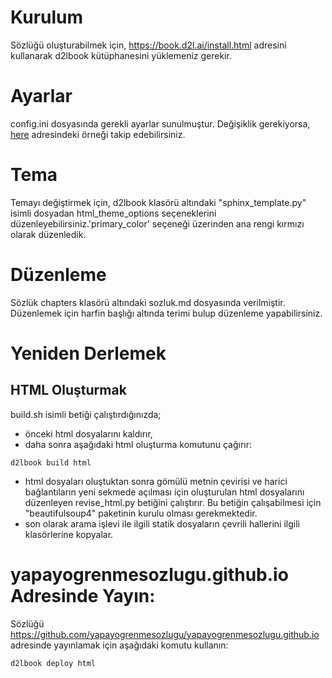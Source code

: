 # Kurulum
Sözlüğü oluşturabilmek için, <a href="https://book.d2l.ai/install.html">https://book.d2l.ai/install.html</a> adresini kullanarak d2lbook kütüphanesini yüklemeniz gerekir.

# Ayarlar
config.ini dosyasında gerekli ayarlar sunulmuştur. Değişiklik gerekiyorsa, <a href="https://github.com/d2l-ai/d2l-book/blob/master/d2lbook/config_default.ini">here</a> adresindeki örneği takip edebilirsiniz.

# Tema
Temayı değiştirmek için, d2lbook klasörü altındaki "sphinx_template.py" isimli dosyadan html_theme_options seçeneklerini düzenleyebilirsiniz.'primary_color' seçeneği üzerinden ana rengi kırmızı olarak düzenledik.

# Düzenleme  
Sözlük chapters klasörü altındaki sozluk.md dosyasında verilmiştir. Düzenlemek için harfin başlığı altında terimi bulup düzenleme yapabilirsiniz.

# Yeniden Derlemek
## HTML Oluşturmak
build.sh isimli betiği çalıştırdığınızda;

- önceki html dosyalarını kaldırır,
- daha sonra aşağıdaki html oluşturma komutunu çağırır:
```
d2lbook build html
```
- html dosyaları oluştuktan sonra gömülü metnin çevirisi ve harici bağlantıların yeni sekmede açılması için oluşturulan html dosyalarını düzenleyen revise_html.py betiğini çalıştırır. Bu betiğin çalışabilmesi için "beautifulsoup4" paketinin kurulu olması gerekmektedir.
- son olarak arama işlevi ile ilgili statik dosyaların çevrili hallerini ilgili klasörlerine kopyalar.

# yapayogrenmesozlugu.github.io Adresinde Yayın:
Sözlüğü https://github.com/yapayogrenmesozlugu/yapayogrenmesozlugu.github.io adresinde yayınlamak için aşağıdaki komutu kullanın:
```
d2lbook deploy html
```
